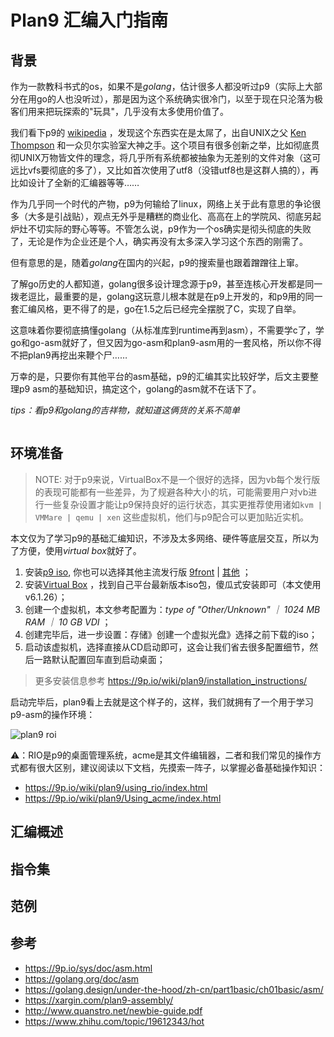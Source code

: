 # Plan9 汇编入门指南

## 背景
作为一款教科书式的os，如果不是*golang*，估计很多人都没听过p9（实际上大部分在用go的人也没听过），那是因为这个系统确实很冷门，以至于现在只沦落为极客们用来把玩探索的"玩具"，几乎没有太多使用价值了。

我们看下p9的 [wikipedia](https://en.wikipedia.org/wiki/Plan_9_from_Bell_Labs) ，发现这个东西实在是太屌了，出自UNIX之父 [Ken Thompson](https://en.wikipedia.org/wiki/Plan_9_from_Bell_Labs)  和一众贝尔实验室大神之手。这个项目有很多创新之举，比如彻底贯彻UNIX万物皆文件的理念，将几乎所有系统都被抽象为无差别的文件对象（这可远比vfs要彻底的多了），又比如首次使用了utf8（没错utf8也是这群人搞的），再比如设计了全新的汇编器等等……

作为几乎同一个时代的产物，p9为何输给了linux，网络上关于此有意思的争论很多（大多是引战贴），观点无外乎是糟糕的商业化、高高在上的学院风、彻底另起炉灶不切实际的野心等等。不管怎么说，p9作为一个os确实是彻头彻底的失败了，无论是作为企业还是个人，确实再没有太多深入学习这个东西的刚需了。

但有意思的是，随着*golang*在国内的兴起，p9的搜索量也跟着蹭蹭往上窜。

了解go历史的人都知道，golang很多设计理念源于p9，甚至连核心开发都是同一拨老逗比，最重要的是，golang这玩意儿根本就是在p9上开发的，和p9用的同一套汇编风格，更不得了的是，go在1.5之后已经完全摆脱了C，实现了自举。

这意味着你要彻底搞懂golang（从标准库到runtime再到asm），不需要学c了，学go和go-asm就好了，但又因为go-asm和plan9-asm用的一套风格，所以你不得不把plan9再挖出来鞭个尸……

万幸的是，只要你有其他平台的asm基础，p9的汇编其实比较好学，后文主要整理p9 asm的基础知识，搞定这个，golang的asm就不在话下了。

*tips：看p9和golang的吉祥物，就知道这俩货的关系不简单*

<img src="/images/plan9_3.png" alt="" style="" />

## 环境准备

> NOTE: 对于p9来说，VirtualBox不是一个很好的选择，因为vb每个发行版的表现可能都有一些差异，为了规避各种大小的坑，可能需要用户对vb进行一些复杂设置才能让p9保持良好的运行状态，其实更推荐使用诸如```kvm | VMMare | qemu | xen``` 这些虚拟机，他们与p9配合可以更加贴近实机。

本文仅为了学习p9的基础汇编知识，不涉及太多网络、硬件等底层交互，所以为了方便，使用*virtual box*就好了。

1. 安装[p9 iso](https://9p.io/plan9/download/plan9.iso.bz2), 你也可以选择其他主流发行版 [9front](http://9front.org/propaganda/) | [其他](https://9p.io/wiki/plan9/download/) ；
1. 安装[Virtual Box](https://www.virtualbox.org/wiki/Downloads) ，找到自己平台最新版本iso包，傻瓜式安装即可（本文使用v6.1.26）；
1. 创建一个虚拟机，本文参考配置为：*type of "Other/Unknown" ｜ 1024 MB RAM ｜ 10 GB VDI* ；
1. 创建完毕后，进一步设置：存储》创建一个虚拟光盘》选择之前下载的iso；
1. 启动该虚拟机，选择直接从CD启动即可，这会让我们省去很多配置细节，然后一路默认配置回车直到启动桌面；

> 更多安装信息参考 <https://9p.io/wiki/plan9/installation_instructions/>

启动完毕后，plan9看上去就是这个样子的，这样，我们就拥有了一个用于学习p9-asm的操作环境：

<img src="/images/p9_1.png" alt="plan9 roi" />

⚠️：RIO是p9的桌面管理系统，acme是其文件编辑器，二者和我们常见的操作方式都有很大区别，建议阅读以下文档，先摸索一阵子，以掌握必备基础操作知识：
- <https://9p.io/wiki/plan9/using_rio/index.html>
- <https://9p.io/wiki/plan9/Using_acme/index.html>


## 汇编概述

## 指令集

## 范例

## 参考
- <https://9p.io/sys/doc/asm.html>
- <https://golang.org/doc/asm>
- <https://golang.design/under-the-hood/zh-cn/part1basic/ch01basic/asm/>
- <https://xargin.com/plan9-assembly/>
- <http://www.quanstro.net/newbie-guide.pdf>
- <https://www.zhihu.com/topic/19612343/hot>
